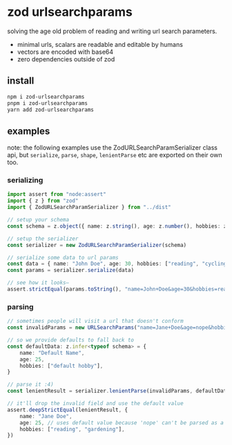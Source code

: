 # zod urlsearchparams

solving the age old problem of reading and writing url search parameters.

- minimal urls, scalars are readable and editable by humans
- vectors are encoded with base64
- zero dependencies outside of zod

## install

```bash
npm i zod-urlsearchparams
pnpm i zod-urlsearchparams
yarn add zod-urlsearchparams
```

## examples

note: the following examples use the ZodURLSearchParamSerializer class api, but `serialize`, `parse`, `shape`, `lenientParse` etc are exported on their own too.

### serializing

```ts
import assert from "node:assert"
import { z } from "zod"
import { ZodURLSearchParamSerializer } from "../dist"

// setup your schema
const schema = z.object({ name: z.string(), age: z.number(), hobbies: z.array(z.string()) })

// setup the serializer
const serializer = new ZodURLSearchParamSerializer(schema)

// serialize some data to url params
const data = { name: "John Doe", age: 30, hobbies: ["reading", "cycling"] }
const params = serializer.serialize(data)

// see how it looks–
assert.strictEqual(params.toString(), "name=John+Doe&age=30&hobbies=reading&hobbies=cycling")
```

### parsing

```ts
// sometimes people will visit a url that doesn't conform
const invalidParams = new URLSearchParams("name=Jane+Doe&age=nope&hobbies=reading&hobbies=gardening")

// so we provide defaults to fall back to
const defaultData: z.infer<typeof schema> = {
	name: "Default Name",
	age: 25,
	hobbies: ["default hobby"],
}

// parse it :4)
const lenientResult = serializer.lenientParse(invalidParams, defaultData)

// it'll drop the invalid field and use the default value
assert.deepStrictEqual(lenientResult, {
	name: "Jane Doe",
	age: 25, // uses default value because 'nope' can't be parsed as a number
	hobbies: ["reading", "gardening"],
})
```
